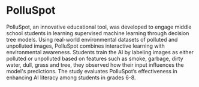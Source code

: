 # PolluSpot

PolluSpot, an innovative educational tool, was developed to engage middle school students in learning supervised machine learning through decision tree models. Using real-world environmental datasets of polluted and unpolluted images, PolluSpot combines interactive learning with environmental awareness. Students train the AI by labeling images as either polluted or unpolluted based on features such as smoke, garbage, dirty water, dull, grass and tree, they observed how their input influences the model's predictions. The study evaluates PolluSpot’s effectiveness in enhancing AI literacy among students in grades 6-8.
